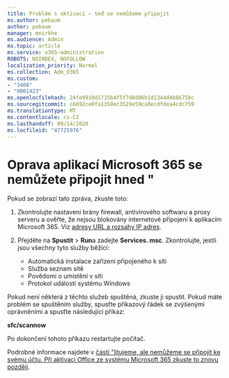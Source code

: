 ```yaml
---
title: Problém s aktivací – teď se nemůžeme připojit
ms.author: pebaum
author: pebaum
manager: mnirkhe
ms.audience: Admin
ms.topic: article
ms.service: o365-administration
ROBOTS: NOINDEX, NOFOLLOW
localization_priority: Normal
ms.collection: Adm_O365
ms.custom:
- "3408"
- "9001423"
ms.openlocfilehash: 24fe9910d1715b4f5f7d8d06b1d1344d4b8675bc
ms.sourcegitcommit: c6692ce0fa1358ec3529e59ca0ecdfdea4cdc759
ms.translationtype: MT
ms.contentlocale: cs-CZ
ms.lasthandoff: 09/14/2020
ms.locfileid: "47725976"
---
```

# <a name="fixing-the-microsoft-365-apps-we-are-unable-to-connect-right-now-message"></a>Oprava aplikací Microsoft 365 se nemůžete připojit hned "

Pokud se zobrazí tato zpráva, zkuste toto:

1. Zkontrolujte nastavení brány firewall, antivirového softwaru a proxy serveru a ověřte, že nejsou blokovány internetové připojení k aplikacím Microsoft 365. Viz [adresy URL a rozsahy IP adres](https://docs.microsoft.com/office365/enterprise/urls-and-ip-address-ranges).

2. Přejděte na **Spustit**  >  **Run**a zadejte **Services. msc**. Zkontrolujte, jestli jsou všechny tyto služby běžící:
    - Automatická instalace zařízení připojeného k síti
    - Služba seznam sítě
    - Povědomí o umístění v síti
    - Protokol událostí systému Windows

Pokud není některá z těchto služeb spuštěná, zkuste ji spustit. Pokud máte problém se spuštěním služby, spusťte příkazový řádek se zvýšenými oprávněními a spusťte následující příkaz:

**sfc/scannow**

Po dokončení tohoto příkazu restartujte počítač.

Podrobné informace najdete v [části "litujeme, ale nemůžeme se připojit ke svému účtu. Při aktivaci Office ze systému Microsoft 365 zkuste to znovu později](https://docs.microsoft.com/office/troubleshoot/activation-installation/issue-when-activate-office-from-office-365).
